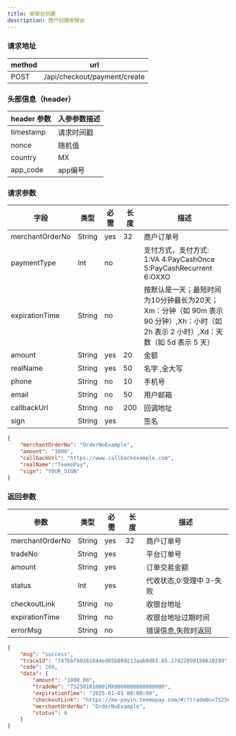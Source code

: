 ```yaml
---
title: 收银台创建
description: 商户创建收银台
---
```


### 请求地址

| method | url                          |
| ------ |------------------------------|
| POST   | /api/checkout/payment/create |

### 头部信息（header）

| header 参数   | 入参参数描述 |
|-------------|--------|
| timestamp   | 请求时间戳  |
| nonce       | 随机值    |
| country     | MX     |
| app_code    | app编号  |

### 请求参数

| 字段              | 类型   | 必需  | 长度  | 描述                                                                                |
|-----------------| ------ |-----|-----|-----------------------------------------------------------------------------------|
| merchantOrderNo | String | yes | 32  | 商户订单号                                                                             |
| paymentType     | Int    | no  |     | 支付方式，支付方式: 1:VA 4:PayCashOnce 5:PayCashRecurrent 6:OXXO                           |
| expirationTime  | String | no  |     | 按默认是一天；最短时间为10分钟最长为20天；Xm：分钟（如 90m 表示 90 分钟）,Xh：小时（如 2h 表示 2 小时）,Xd：天数（如 5d 表示 5 天） |
| amount          | String | yes | 20  | 金额                                                                                |
| realName        | String | yes | 50  | 名字 ,全大写                                                                           |
| phone           | String | no  | 10  | 手机号                                                                               |
| email           | String | no  | 50  | 用户邮箱                                                                              |
| callbackUrl     | String | no  | 200 | 回调地址                                                                              |
| sign            | String | yes |     | 签名                                                                                |

```json title=请求示例
{
    "merchantOrderNo": "OrderNoExample",
    "amount": "1000",
    "callbackUrl": "https://www.callbackexample.com",
    "realName":"TeemoPay",
    "sign": "YOUR_SIGN"
}
```

### 返回参数

| 参数              | 类型     | 必需  | 长度 | 描述                                                      |
|-----------------|--------|-----| ---- |---------------------------------------------------------|
| merchantOrderNo | String | yes | 32   | 商户订单号                                                   |
| tradeNo         | String | yes |      | 平台订单号                                                   |
| amount          | String | yes |      | 订单交易金额                                                  |
| status          | Int    | yes |      | 代收状态,0:受理中 3-失败                                         |
| checkoutLink    | String | no  |      | 收银台地址                                                   |
| expirationTime  | String | no  |      | 收银台地址过期时间                                               |
| errorMsg        | String | no  |      | 错误信息,失败时返回                                              |

```json title=返回示例
{
    "msg": "success",
    "traceId": "747bbf80261844ed85b809212aab0d81.85.17422898158610299",
    "code": 200,
    "data": {
        "amount": "1000.00",
        "tradeNo": "TS2501010001MX0000000000000000",
        "expirationTime": "2025-01-01 00:00:00",
        "checkoutLink": "https://mx-payin.teemopay.com/#/?tradeNo=TS2501010001MX0000000000000000",
        "merchantOrderNo": "OrderNoExample",
        "status": 0
    }
}
```